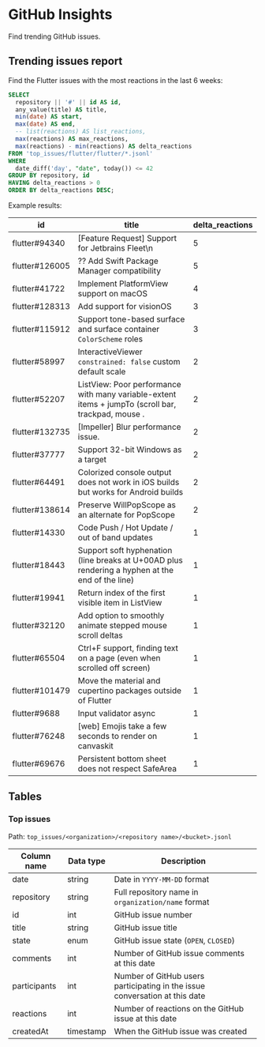 # GitHub Insights

Find trending GitHub issues.

## Trending issues report

Find the Flutter issues with the most reactions in the last 6 weeks:

```sql
SELECT
  repository || '#' || id AS id,
  any_value(title) AS title,
  min(date) AS start,
  max(date) AS end,
  -- list(reactions) AS list_reactions,
  max(reactions) AS max_reactions,
  max(reactions) - min(reactions) AS delta_reactions
FROM 'top_issues/flutter/flutter/*.jsonl'
WHERE
  date_diff('day', "date", today()) <= 42
GROUP BY repository, id
HAVING delta_reactions > 0
ORDER BY delta_reactions DESC;
```

Example results:

| id             | title                                                                                               | delta_reactions |
| -------------- | --------------------------------------------------------------------------------------------------- | --------------- |
| flutter#94340  | [Feature Request] Support for Jetbrains Fleet\n                                                     |               5 |
| flutter#126005 | ?? Add Swift Package Manager compatibility                                                          |               5 |
| flutter#41722  | Implement PlatformView support on macOS                                                             |               4 |
| flutter#128313 | Add support for visionOS                                                                            |               3 |
| flutter#115912 | Support tone-based surface and surface container `ColorScheme` roles                                |               3 |
| flutter#58997  | InteractiveViewer `constrained: false` custom default scale                                         |               2 |
| flutter#52207  | ListView: Poor performance with many variable-extent items + jumpTo (scroll bar, trackpad, mouse .  |               2 |
| flutter#132735 | [Impeller] Blur performance issue.                                                                  |               2 |
| flutter#37777  | Support 32-bit Windows as a target                                                                  |               2 |
| flutter#64491  | Colorized console output does not work in iOS builds but works for Android builds                   |               2 |
| flutter#138614 | Preserve WillPopScope as an alternate for PopScope                                                  |               2 |
| flutter#14330  | Code Push / Hot Update / out of band updates                                                        |               1 |
| flutter#18443  | Support soft hyphenation (line breaks at U+00AD plus rendering a hyphen at the end of the line)     |               1 |
| flutter#19941  | Return index of the first visible item in ListView                                                  |               1 |
| flutter#32120  | Add option to smoothly animate stepped mouse scroll deltas                                          |               1 |
| flutter#65504  | Ctrl+F support, finding text on a page (even when scrolled off screen)                              |               1 |
| flutter#101479 | Move the material and cupertino packages outside of Flutter                                         |               1 |
| flutter#9688   | Input validator async                                                                               |               1 |
| flutter#76248  | [web] Emojis take a few seconds to render on canvaskit                                              |               1 |
| flutter#69676  | Persistent bottom sheet does not respect SafeArea                                                   |               1 |

## Tables

### Top issues

Path: `top_issues/<organization>/<repository name>/<bucket>.jsonl`

Column name | Data type | Description
-- | -- | --
date | string | Date in `YYYY-MM-DD` format
repository | string | Full repository name in `organization/name` format
id | int | GitHub issue number
title | string | GitHub issue title
state | enum | GitHub issue state (`OPEN`, `CLOSED`)
comments | int | Number of GitHub issue comments at this date
participants | int | Number of GitHub users participating in the issue conversation at this date
reactions | int | Number of reactions on the GitHub issue at this date
createdAt | timestamp | When the GitHub issue was created
